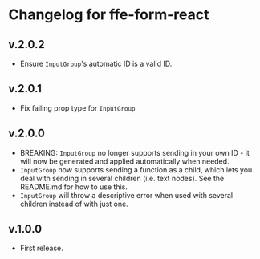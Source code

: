 # Changelog for ffe-form-react

## v.2.0.2
* Ensure `InputGroup`'s automatic ID is a valid ID.

## v.2.0.1
* Fix failing prop type for `InputGroup`

## v.2.0.0
* BREAKING: `InputGroup` no longer supports sending in your own ID - it will now be generated
and applied automatically when needed.
* `InputGroup` now supports sending a function as a child, which lets you deal with sending in
several children (i.e. text nodes). See the README.md for how to use this.
* `InputGroup` will throw a descriptive error when used with several children instead of
with just one.


## v.1.0.0
* First release.
